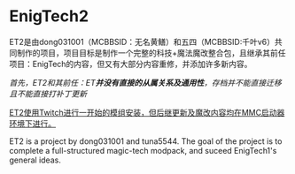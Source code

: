 # EnigTech2

ET2是由dong031001（MCBBSID：无名黄鳝）和五四（MCBBSID:千叶v6）共同制作的项目，项目目标是制作一个完整的科技+魔法魔改整合包，且继承其前任项目：EnigTech的内容，但又有大部分内容重修，并添加许多新内容。

*首先，ET2和其前任：ET**并没有直接的从属关系及通用性**，存档并不能直接迁移且不能直接打补丁更新*

<u>ET2使用Twitch进行一开始的模组安装，但后继更新及魔改内容均在MMC启动器环境下进行。</u>

ET2 is a project by dong031001 and tuna5544. The goal of the project is to complete a full-structured magic-tech modpack, and suceed EnigTech1's general ideas.
